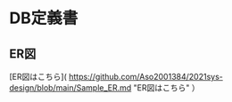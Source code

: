 # DB定義書
## ER図
[ER図はこちら]( https://github.com/Aso2001384/2021sys-design/blob/main/Sample_ER.md "ER図はこちら" ）
